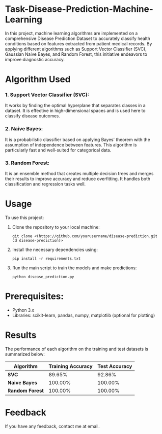 # Task-Disease-Prediction-Machine-Learning
 In this project, machine learning algorithms are implemented on a comprehensive Disease Prediction Dataset to accurately classify health conditions based on features extracted from patient medical records. By applying different algorithms such as Support Vector Classifier (SVC), Gaussian Naive Bayes, and Random Forest, this initiative endeavors to improve diagnostic accuracy.
 # Algorithm Used
 ### 1. Support Vector Classifier (SVC):
It works by finding the optimal hyperplane that separates classes in a dataset. It is effective in high-dimensional spaces and is used here to classify disease outcomes.

### 2.  Naive Bayes:
It is a probabilistic classifier based on applying Bayes' theorem with the assumption of independence between features. This algorithm is particularly fast and well-suited for categorical data.

### 3. Random Forest:
It is an ensemble method that creates multiple decision trees and merges their results to improve accuracy and reduce overfitting. It handles both classification and regression tasks well.

# Usage
To use this project:

1. Clone the repository to your local machine:
    ```
    git clone <(https://github.com/yourusername/disease-prediction.git cd disease-prediction)>
    ```
2. Install the necessary dependencies using:
    ```
    pip install -r requirements.txt
    ```
3. Run the main script to train the models and make predictions:
    ```
    python disease_prediction.py
    ```
# Prerequisites:
- Python 3.x
- Libraries: scikit-learn, pandas, numpy, matplotlib (optional for plotting)

# Results

The performance of each algorithm on the training and test datasets is summarized below:

| Algorithm               | Training Accuracy | Test Accuracy   |
|-------------------------|-------------------|-----------------|
| **SVC**                 | 89.65%            | 92.86%          |
| **Naive Bayes**          | 100.00%           | 100.00%         |
| **Random Forest**        | 100.00%           | 100.00%         |

# Feedback
If you have any feedback, contact me at email.

